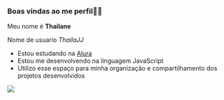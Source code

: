 ### Boas vindas ao me perfil🧡🌠

 Meu nome é **Thailane** 
 
Nome de usuario *ThailaJJ*

- Estou estudando na [Alura](https://www.alura.com.br)
- Estou me desenvolvendo na linguagem JavaScript
- Utilizo esse espaço para minha organização e compartilhamento dos projetos desenvolvidos

![](https://media.tenor.com/82z9CFOVRA0AAAAd/chilling-hanging-out.gif)


